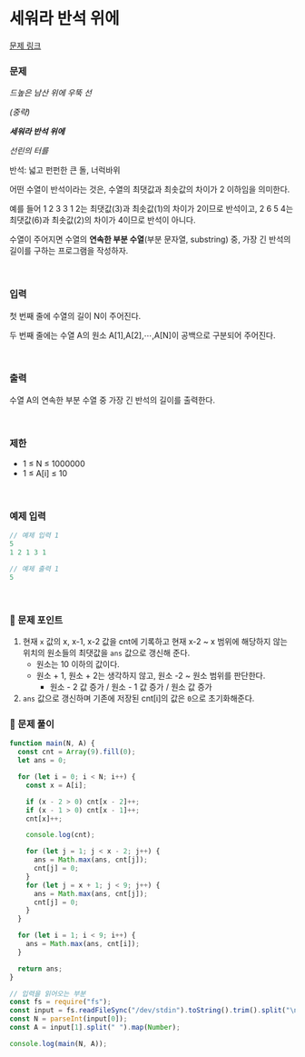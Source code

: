 # 세워라 반석 위에

[문제 링크](https://www.acmicpc.net/problem/21967)

### 문제

_드높은 남산 위에 우뚝 선_

_(중략)_

**_세워라 반석 위에_**

_선린의 터를_

반석: 넓고 펀펀한 큰 돌, 너럭바위

어떤 수열이 반석이라는 것은, 수열의 최댓값과 최솟값의 차이가 2 이하임을 의미한다.

예를 들어 1 2 3 3 1 2는 최댓값(3)과 최솟값(1)의 차이가 2이므로 반석이고, 2 6 5 4는 최댓값(6)과 최솟값(2)의 차이가 4이므로 반석이 아니다.

수열이 주어지면 수열의 **연속한 부분 수열**(부분 문자열, substring) 중, 가장 긴 반석의 길이를 구하는 프로그램을 작성하자.

<br/>

### 입력

첫 번째 줄에 수열의 길이 N이 주어진다.

두 번째 줄에는 수열 A의 원소 A[1],A[2],⋯,A[N]이 공백으로 구분되어 주어진다.

<br/>

### 출력

수열 A의 연속한 부분 수열 중 가장 긴 반석의 길이를 출력한다.

<br/>

### 제한

- 1 ≤ N ≤ 1000000
- 1 ≤ A[i] ≤ 10

<br/>

### 예제 입력

```jsx
// 예제 입력 1
5
1 2 1 3 1

// 예제 출력 1
5
```

<br/>

### 📕 문제 포인트

1. 현재 `x` 값의 x, x-1, x-2 값을 cnt에 기록하고 현재 x-2 ~ x 범위에 해당하지 않는 위치의 원소들의 최댓값을 `ans` 값으로 갱신해 준다.
   - 원소는 10 이하의 값이다.
   - 원소 + 1, 원소 + 2는 생각하지 않고, 원소 -2 ~ 원소 범위를 판단한다.
     - 원소 - 2 값 증가 / 원소 - 1 값 증가 / 원소 값 증가
2. `ans` 값으로 갱신하며 기존에 저장된 cnt[i]의 값은 `0`으로 초기화해준다.

### 📝 문제 풀이

```js
function main(N, A) {
  const cnt = Array(9).fill(0);
  let ans = 0;

  for (let i = 0; i < N; i++) {
    const x = A[i];

    if (x - 2 > 0) cnt[x - 2]++;
    if (x - 1 > 0) cnt[x - 1]++;
    cnt[x]++;

    console.log(cnt);

    for (let j = 1; j < x - 2; j++) {
      ans = Math.max(ans, cnt[j]);
      cnt[j] = 0;
    }
    for (let j = x + 1; j < 9; j++) {
      ans = Math.max(ans, cnt[j]);
      cnt[j] = 0;
    }
  }

  for (let i = 1; i < 9; i++) {
    ans = Math.max(ans, cnt[i]);
  }

  return ans;
}

// 입력을 읽어오는 부분
const fs = require("fs");
const input = fs.readFileSync("/dev/stdin").toString().trim().split("\n");
const N = parseInt(input[0]);
const A = input[1].split(" ").map(Number);

console.log(main(N, A));
```
